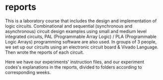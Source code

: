 # reports

This is a laboratory course that includes the design and implementation of logic circuits. Combinational and sequential (synchronous and asynchronous) circuit design examples using small and medium level integrated circuits, PAL (Programmable Array Logic) / PLA (Programmable Logic Arrays) programming software are also used. In groups of 3 people, we set up our circuits using an electronic circuit board & Vivado Language. Then wrote the reports of each circuit.

Here we have our experiments' instruction files, and our experiment codes's explanations in the reports, divided to folders according to corresponding weeks.
